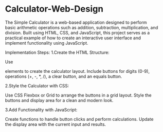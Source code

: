 # Calculator-Web-Design
The Simple Calculator is a web-based application designed to perform basic arithmetic operations such as addition, subtraction, multiplication, and division. Built using HTML, CSS, and JavaScript, this project serves as a practical example of how to create an interactive user interface and implement functionality using JavaScript.

Implementation Steps:
1.Create the HTML Structure:

Use <div> elements to create the calculator layout.
Include buttons for digits (0-9), operations (+, -, *, /), a clear button, and an equals button.

2.Style the Calculator with CSS:

Use CSS Flexbox or Grid to arrange the buttons in a grid layout.
Style the buttons and display area for a clean and modern look.

3.Add Functionality with JavaScript:

Create functions to handle button clicks and perform calculations.
Update the display area with the current input and results.
